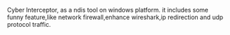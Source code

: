 Cyber Interceptor, as a ndis tool on windows platform.
it includes some funny feature,like network firewall,enhance wireshark,ip redirection and udp protocol traffic.